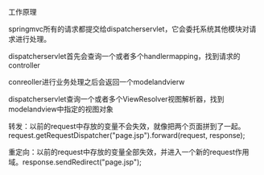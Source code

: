 工作原理

springmvc所有的请求都提交给dispatcherservlet，它会委托系统其他模块对请求进行处理。

dispatcherservlet首先会查询一个或者多个handlermapping，找到请求的controller

conreoller进行业务处理之后会返回一个modelandvierw

dispatcherservlet查询一个或者多个ViewResolver视图解析器，找到modelandview中指定的视图对象







转发：以前的request中存放的变量不会失效，就像把两个页面拼到了一起。request.getRequestDispatcher("page.jsp").forward(request, response);



重定向：以前的request中存放的变量全部失效，并进入一个新的request作用域。response.sendRedirect("page.jsp");